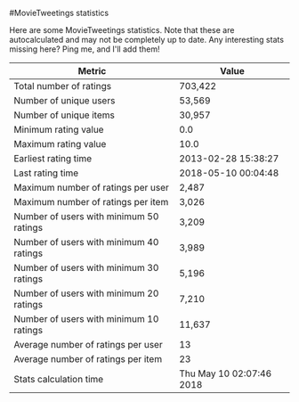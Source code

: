 #MovieTweetings statistics

Here are some MovieTweetings statistics. Note that these are autocalculated and may not be completely up to date. Any interesting stats missing here? Ping me, and I'll add them!

Metric | Value
--- | ---
Total number of ratings                 | 703,422
Number of unique users                  | 53,569
Number of unique items                  | 30,957
Minimum rating value                    | 0.0
Maximum rating value                    | 10.0
Earliest rating time                    | 2013-02-28 15:38:27
Last rating time                        | 2018-05-10 00:04:48
Maximum number of ratings per user      | 2,487
Maximum number of ratings per item      | 3,026
Number of users with minimum 50 ratings | 3,209
Number of users with minimum 40 ratings | 3,989
Number of users with minimum 30 ratings | 5,196
Number of users with minimum 20 ratings | 7,210
Number of users with minimum 10 ratings | 11,637
Average number of ratings per user      | 13
Average number of ratings per item      | 23
Stats calculation time                  | Thu May 10 02:07:46 2018

